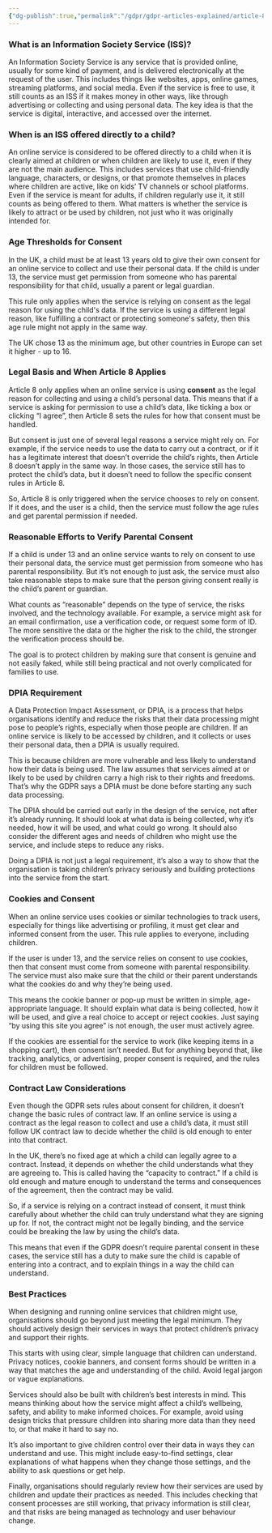```yaml
---
{"dg-publish":true,"permalink":"/gdpr/gdpr-articles-explained/article-8-conditions-applicable-to-child-s-consent-in-relation-to-information-society-services-iss/","title":["Article 8 - Conditions Applicable to Child’s Consent in Relation to Information Society Services (ISS)"]}
---
```


### **What is an Information Society Service (ISS)?**

An Information Society Service is any service that is provided online, usually for some kind of payment, and is delivered electronically at the request of the user. This includes things like websites, apps, online games, streaming platforms, and social media. Even if the service is free to use, it still counts as an ISS if it makes money in other ways, like through advertising or collecting and using personal data. The key idea is that the service is digital, interactive, and accessed over the internet.

### **When is an ISS offered directly to a child?**

An online service is considered to be offered directly to a child when it is clearly aimed at children or when children are likely to use it, even if they are not the main audience. This includes services that use child-friendly language, characters, or designs, or that promote themselves in places where children are active, like on kids’ TV channels or school platforms. Even if the service is meant for adults, if children regularly use it, it still counts as being offered to them. What matters is whether the service is likely to attract or be used by children, not just who it was originally intended for.

### **Age Thresholds for Consent**

In the UK, a child must be at least 13 years old to give their own consent for an online service to collect and use their personal data. If the child is under 13, the service must get permission from someone who has parental responsibility for that child, usually a parent or legal guardian.

This rule only applies when the service is relying on consent as the legal reason for using the child's data. If the service is using a different legal reason, like fulfilling a contract or protecting someone's safety, then this age rule might not apply in the same way.

The UK chose 13 as the minimum age, but other countries in Europe can set it higher - up to 16.

### **Legal Basis and When Article 8 Applies**

Article 8 only applies when an online service is using **consent** as the legal reason for collecting and using a child’s personal data. This means that if a service is asking for permission to use a child’s data, like ticking a box or clicking “I agree”, then Article 8 sets the rules for how that consent must be handled.

But consent is just one of several legal reasons a service might rely on. For example, if the service needs to use the data to carry out a contract, or if it has a legitimate interest that doesn’t override the child’s rights, then Article 8 doesn’t apply in the same way. In those cases, the service still has to protect the child’s data, but it doesn’t need to follow the specific consent rules in Article 8.

So, Article 8 is only triggered when the service chooses to rely on consent. If it does, and the user is a child, then the service must follow the age rules and get parental permission if needed.

### **Reasonable Efforts to Verify Parental Consent**

If a child is under 13 and an online service wants to rely on consent to use their personal data, the service must get permission from someone who has parental responsibility. But it’s not enough to just ask, the service must also take reasonable steps to make sure that the person giving consent really is the child’s parent or guardian.

What counts as “reasonable” depends on the type of service, the risks involved, and the technology available. For example, a service might ask for an email confirmation, use a verification code, or request some form of ID. The more sensitive the data or the higher the risk to the child, the stronger the verification process should be.

The goal is to protect children by making sure that consent is genuine and not easily faked, while still being practical and not overly complicated for families to use.

### **DPIA Requirement**

A Data Protection Impact Assessment, or DPIA, is a process that helps organisations identify and reduce the risks that their data processing might pose to people’s rights, especially when those people are children. If an online service is likely to be accessed by children, and it collects or uses their personal data, then a DPIA is usually required.

This is because children are more vulnerable and less likely to understand how their data is being used. The law assumes that services aimed at or likely to be used by children carry a high risk to their rights and freedoms. That’s why the GDPR says a DPIA must be done before starting any such data processing.

The DPIA should be carried out early in the design of the service, not after it’s already running. It should look at what data is being collected, why it’s needed, how it will be used, and what could go wrong. It should also consider the different ages and needs of children who might use the service, and include steps to reduce any risks.

Doing a DPIA is not just a legal requirement, it’s also a way to show that the organisation is taking children’s privacy seriously and building protections into the service from the start.

### **Cookies and Consent**

When an online service uses cookies or similar technologies to track users, especially for things like advertising or profiling, it must get clear and informed consent from the user. This rule applies to everyone, including children.

If the user is under 13, and the service relies on consent to use cookies, then that consent must come from someone with parental responsibility. The service must also make sure that the child or their parent understands what the cookies do and why they’re being used.

This means the cookie banner or pop-up must be written in simple, age-appropriate language. It should explain what data is being collected, how it will be used, and give a real choice to accept or reject cookies. Just saying “by using this site you agree” is not enough, the user must actively agree.

If the cookies are essential for the service to work (like keeping items in a shopping cart), then consent isn’t needed. But for anything beyond that, like tracking, analytics, or advertising, proper consent is required, and the rules for children must be followed.

### **Contract Law Considerations**

Even though the GDPR sets rules about consent for children, it doesn’t change the basic rules of contract law. If an online service is using a contract as the legal reason to collect and use a child’s data, it must still follow UK contract law to decide whether the child is old enough to enter into that contract.

In the UK, there’s no fixed age at which a child can legally agree to a contract. Instead, it depends on whether the child understands what they are agreeing to. This is called having the “capacity to contract.” If a child is old enough and mature enough to understand the terms and consequences of the agreement, then the contract may be valid.

So, if a service is relying on a contract instead of consent, it must think carefully about whether the child can truly understand what they are signing up for. If not, the contract might not be legally binding, and the service could be breaking the law by using the child’s data.

This means that even if the GDPR doesn’t require parental consent in these cases, the service still has a duty to make sure the child is capable of entering into a contract, and to explain things in a way the child can understand.

### **Best Practices**

When designing and running online services that children might use, organisations should go beyond just meeting the legal minimum. They should actively design their services in ways that protect children’s privacy and support their rights.

This starts with using clear, simple language that children can understand. Privacy notices, cookie banners, and consent forms should be written in a way that matches the age and understanding of the child. Avoid legal jargon or vague explanations.

Services should also be built with children’s best interests in mind. This means thinking about how the service might affect a child’s wellbeing, safety, and ability to make informed choices. For example, avoid using design tricks that pressure children into sharing more data than they need to, or that make it hard to say no.

It’s also important to give children control over their data in ways they can understand and use. This might include easy-to-find settings, clear explanations of what happens when they change those settings, and the ability to ask questions or get help.

Finally, organisations should regularly review how their services are used by children and update their practices as needed. This includes checking that consent processes are still working, that privacy information is still clear, and that risks are being managed as technology and user behaviour change.
